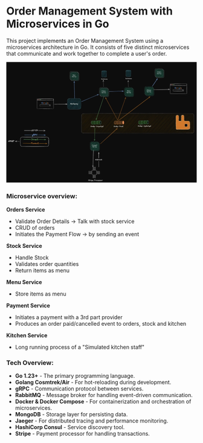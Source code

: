 # Order Management System with Microservices in Go

This project implements an Order Management System using a microservices architecture in Go. It consists of five distinct microservices that communicate and work together to complete a user's order.

![Microservice Architecture](/microservice-architecture.png "Microservice Architecture")

### Microservice overview:

**Orders Service**

- Validate Order Details -> Talk with stock service
- CRUD of orders
- Initiates the Payment Flow -> by sending an event

**Stock Service**

- Handle Stock
- Validates order quantities
- Return items as menu

**Menu Service**

- Store items as menu

**Payment Service**

- Initiates a payment with a 3rd part provider
- Produces an order paid/cancelled event to orders, stock and kitchen

**Kitchen Service**

- Long running process of a "Simulated kitchen staff"

### Tech Overview:

- **Go 1.23+** - The primary programming language.
- **Golang Cosmtrek/Air** - For hot-reloading during development.
- **gRPC** - Communication protocol between services.
- **RabbitMQ** - Message broker for handling event-driven communication.
- **Docker & Docker Compose** - For containerization and orchestration of microservices.
- **MongoDB** - Storage layer for persisting data.
- **Jaeger** - For distributed tracing and performance monitoring.
- **HashiCorp Consul** - Service discovery tool.
- **Stripe** - Payment processor for handling transactions.
